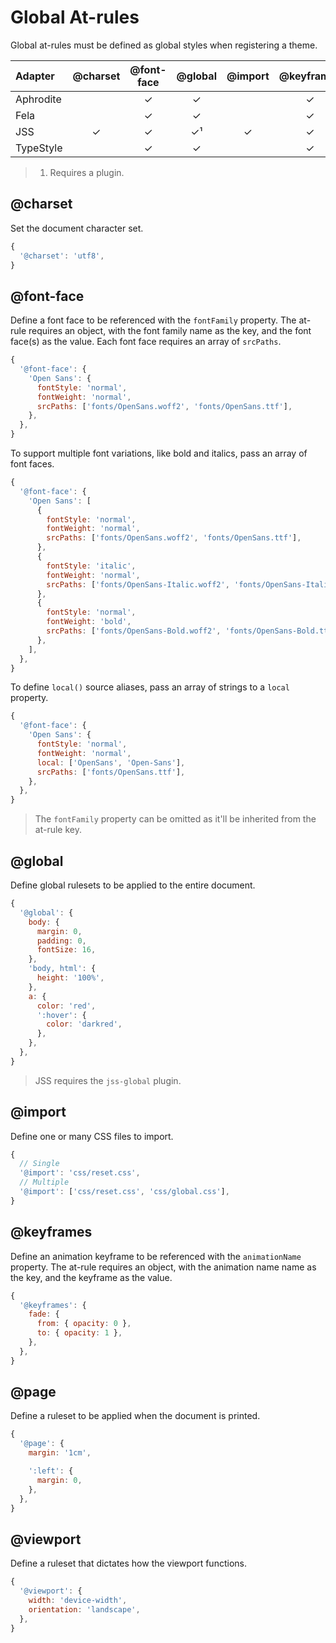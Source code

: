 # Global At-rules

Global at-rules must be defined as global styles when registering a theme.

| Adapter   | @charset | @font-face | @global | @import | @keyframes | @page | @viewport |
| :-------- | :------: | :--------: | :-----: | :-----: | :--------: | :---: | :-------: |
| Aphrodite |          |     ✓      |    ✓    |         |     ✓      |       |           |
| Fela      |          |     ✓      |    ✓    |         |     ✓      |       |           |
| JSS       |    ✓     |     ✓      |   ✓¹    |    ✓    |     ✓      |       |     ✓     |
| TypeStyle |          |     ✓      |    ✓    |         |     ✓      |       |           |

> 1. Requires a plugin.

## @charset

Set the document character set.

```js
{
  '@charset': 'utf8',
}
```

## @font-face

Define a font face to be referenced with the `fontFamily` property. The at-rule requires an object,
with the font family name as the key, and the font face(s) as the value. Each font face requires an
array of `srcPaths`.

```js
{
  '@font-face': {
    'Open Sans': {
      fontStyle: 'normal',
      fontWeight: 'normal',
      srcPaths: ['fonts/OpenSans.woff2', 'fonts/OpenSans.ttf'],
    },
  },
}
```

To support multiple font variations, like bold and italics, pass an array of font faces.

```js
{
  '@font-face': {
    'Open Sans': [
      {
        fontStyle: 'normal',
        fontWeight: 'normal',
        srcPaths: ['fonts/OpenSans.woff2', 'fonts/OpenSans.ttf'],
      },
      {
        fontStyle: 'italic',
        fontWeight: 'normal',
        srcPaths: ['fonts/OpenSans-Italic.woff2', 'fonts/OpenSans-Italic.ttf'],
      },
      {
        fontStyle: 'normal',
        fontWeight: 'bold',
        srcPaths: ['fonts/OpenSans-Bold.woff2', 'fonts/OpenSans-Bold.ttf'],
      },
    ],
  },
}
```

To define `local()` source aliases, pass an array of strings to a `local` property.

```js
{
  '@font-face': {
    'Open Sans': {
      fontStyle: 'normal',
      fontWeight: 'normal',
      local: ['OpenSans', 'Open-Sans'],
      srcPaths: ['fonts/OpenSans.ttf'],
    },
  },
}
```

> The `fontFamily` property can be omitted as it'll be inherited from the at-rule key.

## @global

Define global rulesets to be applied to the entire document.

```js
{
  '@global': {
    body: {
      margin: 0,
      padding: 0,
      fontSize: 16,
    },
    'body, html': {
      height: '100%',
    },
    a: {
      color: 'red',
      ':hover': {
        color: 'darkred',
      },
    },
  },
}
```

> JSS requires the `jss-global` plugin.

## @import

Define one or many CSS files to import.

```js
{
  // Single
  '@import': 'css/reset.css',
  // Multiple
  '@import': ['css/reset.css', 'css/global.css'],
}
```

## @keyframes

Define an animation keyframe to be referenced with the `animationName` property. The at-rule
requires an object, with the animation name name as the key, and the keyframe as the value.

```js
{
  '@keyframes': {
    fade: {
      from: { opacity: 0 },
      to: { opacity: 1 },
    },
  },
}
```

## @page

Define a ruleset to be applied when the document is printed.

```js
{
  '@page': {
    margin: '1cm',

    ':left': {
      margin: 0,
    },
  },
}
```

## @viewport

Define a ruleset that dictates how the viewport functions.

```js
{
  '@viewport': {
    width: 'device-width',
    orientation: 'landscape',
  },
}
```
